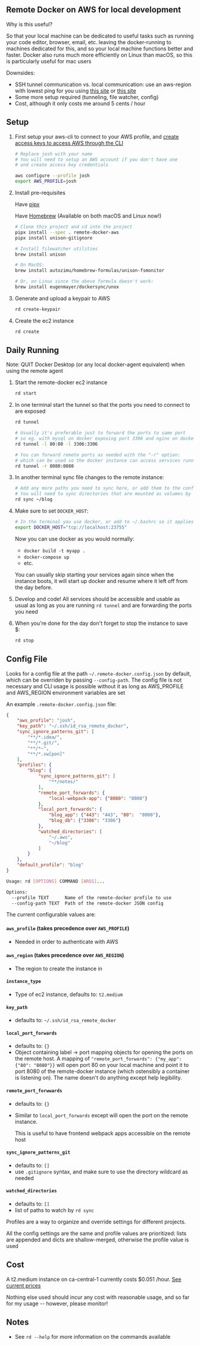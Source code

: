 ## Remote Docker on AWS for local development
Why is this useful?

So that your local machine can be dedicated to useful tasks
such as running your code editor, browser, email, etc. leaving the docker-running
to machines dedicated for this, and so your local machine functions better and faster.
Docker also runs much more efficiently on Linux
than macOS, so this is particularly useful for mac users

Downsides:
- SSH tunnel communication vs. local communication: use an aws-region with lowest ping for you using [this site](https://ping.psa.fun/) or [this site](https://www.cloudping.info/)
- Some more setup required (tunneling, file watcher, config)
- Cost, although it only costs me  around 5 cents / hour

## Setup
1. First setup your aws-cli to connect to your AWS profile,
and [create access keys to access AWS through the CLI](https://docs.aws.amazon.com/powershell/latest/userguide/pstools-appendix-sign-up.html)

    ```bash
    # Replace josh with your name
    # You will need to setup an AWS account if you don't have one
    # and create access key credentials

    aws configure --profile josh
    export AWS_PROFILE=josh
    ```

1. Install pre-requisites

   Have [pipx](https://github.com/pipxproject/pipx)

   Have [Homebrew](https://brew.sh/) (Available on both macOS and Linux now!)

    ```bash
   # Clone this project and cd into the project
   pipx install --spec . remote-docker-aws
   pipx install unison-gitignore

   # Install filewatcher utilities
   brew install unison

   # On MacOS:
   brew install autozimu/homebrew-formulas/unison-fsmonitor

   # Or, on Linux since the above formula doesn't work:
   brew install eugenmayer/dockersync/unox
    ```

1. Generate and upload a keypair to AWS

    ```bash
   rd create-keypair
    ```

1. Create the ec2 instance

    ```bash
   rd create
    ```

## Daily Running

Note: QUIT Docker Desktop (or any local docker-agent equivalent) when using the remote agent

1. Start the remote-docker ec2 instance
    ```bash
    rd start
    ```

1. In one terminal start the tunnel so that the ports you need to connect to are exposed
    ```bash
    rd tunnel

   # Usually it's preferable just to forward the ports to same port
   # so eg. with mysql on docker exposing port 3306 and nginx on docker exposing port 80:
   rd tunnel -l 80:80 -l 3306:3306

   # You can forward remote ports as needed with the "-r" option:
   # which can be used so the docker instance can access services running locally (eg. webpack)
   rd tunnel -r 8080:8080
    ```

1. In another terminal sync file changes to the remote instance:
    ```bash
    # Add any more paths you need to sync here, or add them to the config file
    # You will need to sync directories that are mounted as volumes by docker
    rd sync ~/blog
    ```

1. Make sure to set `DOCKER_HOST`:
    ```bash
    # In the terminal you use docker, or add to ~/.bashrc so it applies automatically
    export DOCKER_HOST="tcp://localhost:23755"
    ```

   Now you can use docker as you would normally:
   - `docker build -t myapp .`
   - `docker-compose up`
   - etc.

   You can usually skip starting your services again since when the instance
   boots, it will start up docker and resume where it left off from the day before.

1. Develop and code! All services should be accessible and usable as usual
as long as you are running `rd tunnel` and are forwarding the ports you need

1. When you're done for the day don't forget to stop the instance to save $:
    ```bash
    rd stop
    ```

## Config File
Looks for a config file at the path `~/.remote-docker.config.json` by default,
which can be overriden by passing `--config-path`. The config file is not necessary
and CLI usage is possible without it as long as AWS_PROFILE and AWS_REGION environment variables are set

An example `.remote-docker.config.json` file:
```json
{
    "aws_profile": "josh",
    "key_path": "~/.ssh/id_rsa_remote_docker",
    "sync_ignore_patterns_git": [
        "**/*.idea/",
        "**/*.git/",
        "**/*~",
        "**/*.sw[pon]"
    ],
    "profiles": {
        "blog": {
            "sync_ignore_patterns_git": [
                "**/notes/"
            ],
            "remote_port_forwards": {
                "local-webpack-app": {"8080": "8080"}
            },
            "local_port_forwards": {
                "blog_app": {"443": "443", "80":  "8000"},
                "blog_db": {"3306": "3306"}
            },
            "watched_directories": [
                "~/.aws",
                "~/blog"
            ]
        }
    },
    "default_profile": "blog"
}
```

```bash
Usage: rd [OPTIONS] COMMAND [ARGS]...

Options:
  --profile TEXT      Name of the remote-docker profile to use
  --config-path TEXT  Path of the remote-docker JSON config
```

The current configurable values are:
#### `aws_profile` (takes precedence over `AWS_PROFILE`)
- Needed in order to authenticate with AWS

#### `aws_region` (takes precedence over `AWS_REGION`)
- The region to create the instance in

#### `instance_type`
- Type of ec2 instance, defaults to: `t2.medium`

#### `key_path`
  - defaults to: `~/.ssh/id_rsa_remote_docker`

#### `local_port_forwards`
  - defaults to: `{}`
  - Object containing label -> port mapping objects for opening the ports on the remote host.
    A mapping of `"remote_port_forwards": {"my_app": {"80": "8080"}}` will open port 80 on your local machine
    and point it to port 8080 of the remote-docker instance (which ostensibly a container is listening on).
    The name doesn't do anything except help legibility.

#### `remote_port_forwwards`
  - defaults to: `{}`
  - Similar to `local_port_forwards` except will open the port on the remote instance.

    This is useful to have frontend webpack apps accessible on the remote host

#### `sync_ignore_patterns_git`
  - defaults to: `[]`
  - use `.gitignore` syntax, and make sure to use the directory wildcard as needed

#### `watched_directories`
 - defaults to: `[]`
 - list of paths to watch by `rd sync`

 Profiles are a way to organize and override settings for different projects.

 All the config settings are the same and profile values are prioritized:
 lists are appended and dicts are shallow-merged, otherwise the profile value is used


## Cost
A t2.medium instance on ca-central-1 currently costs $0.051 /hour. [See current prices](https://aws.amazon.com/ec2/pricing/on-demand/)

Nothing else used should incur any cost with reasonable usage, and so far for my usage -- however, please monitor!

## Notes
- See `rd --help` for more information on the commands available

